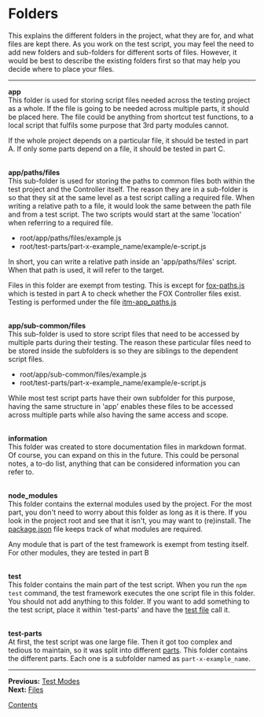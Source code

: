 # Folders

This explains the different folders in the project, what they are for, and what files are kept there. As you work on the test script, you may feel the need to add new folders and sub-folders for different sorts of files. However, it would be best to describe the existing folders first so that may help you decide where to place your files.

---

**app**  
This folder is used for storing script files needed across the testing project as a whole. If the file is going to be needed across multiple parts, it should be placed here. The file could be anything from shortcut test functions, to a local script that fulfils some purpose that 3rd party modules cannot. 

If the whole project depends on a particular file, it should be tested in part A. If only some parts depend on a file, it should be tested in part C.

\
**app/paths/files**  
This sub-folder is used for storing the paths to common files both within the test project and the Controller itself. The reason they are in a sub-folder is so that they sit at the same level as a test script calling a required file. When writing a relative path to a file, it would look the same between the path file and from a test script. The two scripts would start at the same 'location' when referring to a required file.

* root/app/paths/files/example.js
* root/test-parts/part-x-example_name/example/e-script.js

In short, you can write a relative path inside an 'app/paths/files' script. When that path is used, it will refer to the target.

Files in this folder are exempt from testing. This is except for [fox-paths.js](../app/paths/files/fox-paths.js) which is tested in part A to check whether the FOX Controller files exist. Testing is performed under the file [itm-app_paths.js](../test-parts/part-a-common_data/items/itm-app_paths.js)

\
**app/sub-common/files**  
This sub-folder is used to store script files that need to be accessed by multiple parts during their testing. The reason these particular files need to be stored inside the subfolders is so they are siblings to the dependent script files.

* root/app/sub-common/files/example.js
* root/test-parts/part-x-example_name/example/e-script.js

While most test script parts have their own subfolder for this purpose, having the same structure in 'app' enables these files to be accessed across multiple parts while also having the same access and scope.

\
**information**  
This folder was created to store documentation files in markdown format. Of course, you can expand on this in the future. This could be personal notes, a to-do list, anything that can be considered information you can refer to.

\
**node_modules**  
This folder contains the external modules used by the project. For the most part, you don't need to worry about this folder as long as it is there. If you look in the project root and see that it isn't, you may want to (re)install. The [package.json](../package.json) file keeps track of what modules are required.

Any module that is part of the test framework is exempt from testing itself. For other modules, they are tested in part B

\
**test**  
This folder contains the main part of the test script. When you run the `npm test` command, the test framework executes the one script file in this folder. You should not add anything to this folder. If you want to add something to the test script, place it within 'test-parts' and have the [test file](../test/fox-test-main.js) call it.

\
**test-parts**  
At first, the test script was one large file. Then it got too complex and tedious to maintain, so it was split into different [parts](./parts.md). This folder contains the different parts. Each one is a subfolder named as `part-x-example_name`.

---

**Previous:** [Test Modes](./modes.md)  
**Next:** [Files](./files.md)

[Contents](./readme.md)

